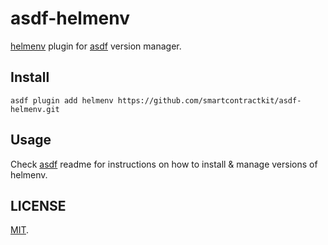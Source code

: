 # asdf-helmenv

[helmenv](https://github.com/smartcontractkit/helmenv) plugin for [asdf](https://github.com/asdf-vm/asdf) version manager.

## Install

```shell
asdf plugin add helmenv https://github.com/smartcontractkit/asdf-helmenv.git
```

## Usage

Check [asdf](https://github.com/asdf-vm/asdf) readme for instructions on how to install & manage versions of helmenv.

## LICENSE

[MIT](LICENSE).
